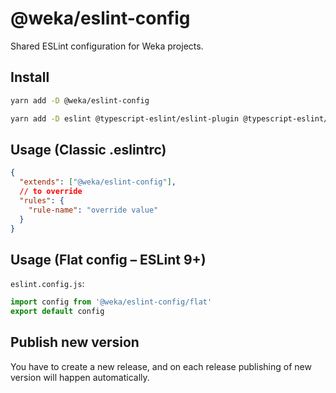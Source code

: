 # @weka/eslint-config

Shared ESLint configuration for Weka projects.

## Install

```bash
yarn add -D @weka/eslint-config
```

```bash add config dependencies
yarn add -D eslint @typescript-eslint/eslint-plugin @typescript-eslint/parser @weka/eslint-plugin-weka eslint-config-prettier eslint-import-resolver-typescript eslint-plugin-babel eslint-plugin-import eslint-plugin-jsx-a11y eslint-plugin-prettier eslint-plugin-promise eslint-plugin-react eslint-plugin-react-hooks eslint-plugin-unused-imports prettier
```

## Usage (Classic .eslintrc)

```json
{
  "extends": ["@weka/eslint-config"],
  // to override
  "rules": {
    "rule-name": "override value"
  }
}
```

## Usage (Flat config – ESLint 9+)

`eslint.config.js`:

```js
import config from '@weka/eslint-config/flat'
export default config
```

## Publish new version

You have to create a new release, and on each release publishing of new version will happen automatically.

